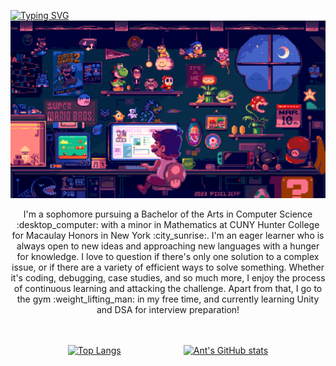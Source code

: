 <a href="https://git.io/typing-svg"><img src="https://readme-typing-svg.herokuapp.com?font=Fira+Code&pause=1000&vCenter=true&width=435&lines=Hi+there%2C+My+name+is+Anthony+Tommaso!" alt="Typing SVG" /></a>
![](https://github.com/AntTomm/AntTomm/blob/main/GitHubGif.gif)

<p align="center"> I'm a sophomore pursuing a Bachelor of the Arts in Computer Science :desktop_computer:	 with a minor in Mathematics at CUNY Hunter College for Macaulay Honors in New York :city_sunrise:. I'm an eager learner who is always open to new ideas and approaching new languages with a hunger for knowledge. I love to question if there's only one solution to a complex issue, or if there are a variety of efficient ways to solve something. Whether it's coding, debugging, case studies, and so much more, I enjoy the process of continuous learning and attacking the challenge. Apart from that, I go to the gym :weight_lifting_man: in my free time, and currently learning Unity and DSA for interview preparation! </p>
<br>
<br>

<div style="display: flex; justify-content: center; gap: 100px;">
  <a href="https://github.com/AntTomm/github-readme-stats">
    <img src="https://github-readme-stats.vercel.app/api/top-langs/?username=AntTomm" alt="Top Langs" />
  </a>
  <a href="https://github.com/AntTomm/github-readme-stats">
    <img src="https://github-readme-stats.vercel.app/api?username=AntTomm&show_icons=true&theme=github_dark_dimmed" alt="Ant's GitHub stats" />
  </a>
</div>



<!--
**AntTomm/AntTomm** is a ✨ _special_ ✨ repository because its `README.md` (this file) appears on your GitHub profile.

Here are some ideas to get you started:

- 🔭 I’m currently working on ...
- 🌱 I’m currently learning ...
- 👯 I’m looking to collaborate on ...
- 🤔 I’m looking for help with ...
- 💬 Ask me about ...
- 📫 How to reach me: ...
- 😄 Pronouns: ...
- ⚡ Fun fact: ...
-->
